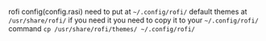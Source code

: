 rofi config(config.rasi) need to put at ```~/.config/rofi/```
default themes at ```/usr/share/rofi/```
if you need it you need to copy it to your ```~/.config/rofi/```
command ```cp /usr/share/rofi/themes/ ~/.config/rofi/```

